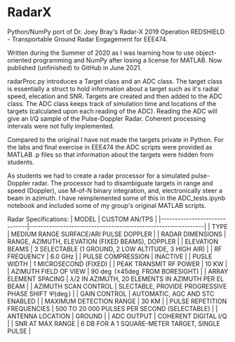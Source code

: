 # RadarX
 
Python/NumPy port of Dr. Joey Bray's Radar-X 2019 Operation REDSHIELD - Transportable Ground Radar Engagement for EEE474. 

Written during the Summer of 2020 as I was learning how to use object-oriented programming and NumPy after losing a license for MATLAB. Now published (unfinished) to GitHub in June 2021.

radarProc.py introduces a Target class and an ADC class. The target class is essentially a struct to hold information about a target such as it's radial speed, elecation and SNR. Targets are created and then added to the ADC class. The ADC class keeps track of simulation time and locations of the targets (calculated upon each reading of the ADC). Reading the ADC will give an I/Q sample of the Pulse-Doppler Radar. Coherent processing intervals were not fully implemented. 

Compared to the original I have not made the targets private in Python. For the labs and final exercise in EEE474 the ADC scripts were provided as MATLAB .p files so that information about the targets were hidden from students.

As students we had to create a radar processor for a simulated pulse-Doppler radar. The processor had to disambiguate targets in range and speed (Doppler), use M-of-N binary integration, and, electronically steer a beam in azimuth. I have reimplemented some of this in the ADC_tests.ipynb notebook and included some of my group's original MATLAB scripts.


Radar Specifications:
| MODEL                        | CUSTOM AN/TPS                                                |
|------------------------------|--------------------------------------------------------------|
| TYPE                         | MEDIUM RANGE SURFACE/ARI PULSE DOPPLER                       |
| RADAR DIMENSIONS             | RANGE, AZIMUTH, ELEVATION (FIXED BEAMS), DOPPLER             |
| ELEVATION BEAMS              | 3 SELECTABLE (1 GROUND, 2 LOW ALTITUDE, 3 HIGH AIR)          |
| RF FREQUENCY                 | 6.0 GHz                                                      |
| PULSE COMPRESSION            | INACTIVE                                                     |
| PUSLE WIDTH                  | 1 MICROSECOND (FIXED)                                        |
| PEAK TRANSMIT RF POWER       | 10 KW                                                        |
| AZIMUTH FIELD OF VIEW        | 90 $\deg$ ($\pm 45\deg$ FROM BORESIGHT)                       |
| ARRAY ELEMENT SPACING        | $\lambda / 2$ IN AZIMUTH, 20 ELEMENTS IN AZIMUTH PER EL BEAM |
| AZIMUTH SCAN CONTROL         | SLECTABLE, PROVIDE PROGRESSIVE PHASE SHIFT $\Psi (\deg)$     |
| GAIN CONTROL                 | AUTOMATIC, AGC AND STC ENABLED                               |
| MAXIMUM DETECTION RANGE      | 30 KM                                                        |
| PULSE REPETITION FREQUENCIES | 500 TO 20 000 PULSES PER SECOND (SELECTABLE)                 |
| ANTENNA LOCATION             | GROUND                                                       |
| ADC OUTPUT                   | COHERENT DIGITAL I/Q                                         |
| SNR AT MAX RANGE             | 6 DB FOR A 1 SQUARE-METER TARGET, SINGLE PULSE               |
